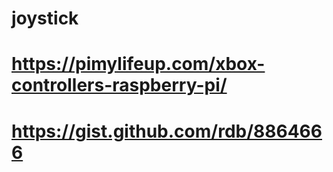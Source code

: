 # joystick

# https://pimylifeup.com/xbox-controllers-raspberry-pi/
# https://gist.github.com/rdb/8864666
